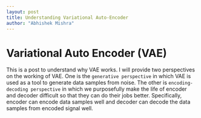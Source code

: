 ```yaml
---
layout: post
title: Understanding Variational Auto-Encoder
author: "Abhishek Mishra"
---
```

<script src="https://cdn.mathjax.org/mathjax/latest/MathJax.js?config=TeX-AMS-MML_HTMLorMML" type="text/javascript"></script>
<style>
.center-image
{
    margin: 0 auto;
    display: block;
}
</style>

# Variational Auto Encoder (VAE)

This is a post to understand why VAE works. I will provide two perspectives on the working of VAE. One is the `generative perspective` in which VAE is used as a tool to generate data samples from noise. The other is `encoding-decoding perspective` in which we purposefully make the life of encoder and decoder difficult so that they can do their jobs better. Specifically, encoder can encode data samples well and decoder can decode the data samples from encoded signal well.
